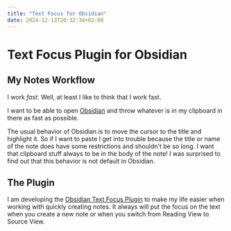 ```yaml
---
title: "Text Focus for Obsidian"
date: 2024-12-13T20:32:34+02:00
---
```

# Text Focus Plugin for Obsidian

## My Notes Workflow 
I work *fast*. Well, at least I like to think that I work fast.

I want to be able to open [Obsidian](https://obsidian.md/) and throw whatever is in my clipboard in there as fast as possible.

The usual behavior of Obsidian is to move the cursor to the title and highlight it. So if I want to paste I get into trouble because the title or name of the note does have some restrictions and shouldn't be so long. I want that clipboard stuff always to be in the body of the note! I was surprised to find out that this behavior is not default in Obsidian.

## The Plugin 
I am developing the [Obsidian Text Focus Plugin](https://github.com/usysrc/obsidian-text-focus-plugin) to make my life easier when working with quickly creating notes. It always will put the focus on the text when you create a new note or when you switch from Reading View to Source View.